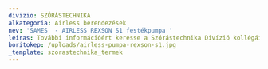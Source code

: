 ```yaml
---
divizio: SZÓRÁSTECHNIKA
alkategoria: Airless berendezések
nev: 'SAMES  - AIRLESS REXSON S1 festékpumpa '
leiras: További információért keresse a Szórástechnika Divízió kollégáit
boritokep: /uploads/airless-pumpa-rexson-s1.jpg
_template: szorastechnika_termek
---
```


